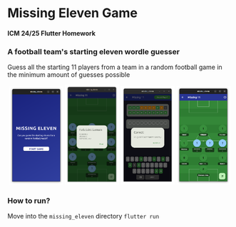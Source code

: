 # Missing Eleven Game
#### ICM 24/25 Flutter Homework

### A football team's starting eleven wordle guesser

Guess all the starting 11 players from a team in a random football game in the minimum amount of guesses possible  

<div align="center">
  <img src="screenshots/home.png" width="24%" alt="Home Screen"/>
  <img src="screenshots/field.png" width="24%" alt="Field View"/>
  <img src="screenshots/guess.png" width="24%" alt="Guess Screen"/>
  <img src="screenshots/field_guessed.png" width="24%" alt="Guess Screen"/>
</div>

### How to run?

Move into the `missing_eleven` directory
```flutter run ```